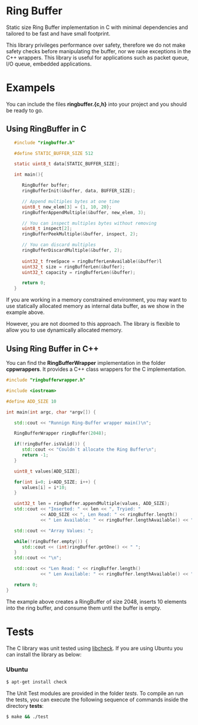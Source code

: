 # Ring Buffer

Static size Ring Buffer implementation in C with minimal dependencies and tailored to be fast and have small footprint.

This library privileges performance over safety, therefore we do not make safety checks before manipulating the buffer, nor we raise exceptions in the C++ wrappers. This library is useful for applications such as packet queue, I/O queue, embedded applications.

# Exampels

You can include the files **ringbuffer.{c,h}** into your project and you should be ready to go.

## Using RingBuffer in C


```C
   #include "ringbuffer.h"

   #define STATIC_BUFFER_SIZE 512

   static uint8_t data[STATIC_BUFFER_SIZE];

   int main(){

      RingBuffer buffer;
      ringBufferInit(&buffer, data, BUFFER_SIZE);

      // Append multiples bytes at one time
      uint8_t new_elem[3] = {1, 10, 20};
      ringBufferAppendMultiple(&buffer, new_elem, 3);

      // You can inspect multiples bytes without removing 
      uint8_t inspect[2];
      ringBufferPeekMultiple(&buffer, inspect, 2);

      // You can discard multiples
      ringBufferDiscardMultiple(&buffer, 2);
      
      uint32_t freeSpace = ringBufferLenAvailable(&buffer)l
      uint32_t size = ringBufferLen(&buffer);
      uint32_t capacity = ringBufferLen(&buffer); 

      return 0;
   }

```

If you are working in a memory constrained environment, you may want to 
use statically allocated memory as internal data buffer, as we show in the example above.

However, you are not doomed to this approach. The library is flexible to allow
you to use dynamically allocated memory.

## Using Ring Buffer in C++

You can find the **RingBufferWrapper** implementation in the folder **cppwrappers**. It provides a C++ class wrappers for the C implementation.


```C++
#include "ringbufferwrapper.h"

#include <iostream>

#define ADD_SIZE 10

int main(int argc, char *argv[]) {

   std::cout << "Runnign Ring-Buffer wrapper main()\n";

   RingBufferWrapper ringBuffer(2048);

   if(!ringBuffer.isValid()) {
      std::cout << "Couldn`t allocate the Ring Buffer\n";
      return -1; 
   }

   uint8_t values[ADD_SIZE];

   for(int i=0; i<ADD_SIZE; i++) { 
      values[i] = i*10;
   }

   uint32_t len = ringBuffer.appendMultiple(values, ADD_SIZE);
   std::cout << "Inserted: " << len << ", Tryied: " 
             << ADD_SIZE << ", Len Read: " << ringBuffer.length() 
             << " Len Available: " << ringBuffer.lengthAvailable() << "\n";

   std::cout << "Array Values: ";

   while(!ringBuffer.empty()) { 
      std::cout << (int)ringBuffer.getOne() << " ";
   }
   std::cout << "\n";

   std::cout << "Len Read: " << ringBuffer.length() 
             << " Len Available: " << ringBuffer.lengthAvailable() << "\n";

   return 0;
}

```

The example above creates a RingBuffer of size 2048, inserts 10 elements into the ring buffer, and
consume them until the buffer is empty.

# Tests

The C library was unit tested using [libcheck](https://libcheck.github.io/check/web/install.html). If you are using Ubuntu you can install the library as below:

### Ubuntu 

```sh
$ apt-get install check
```

The Unit Test modules are provided in the folder *tests*. To compile an run the tests, you can execute the following sequence of commands inside the directory **tests**:

```sh
$ make && ./test
```
